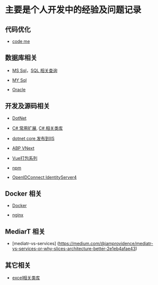 # 主要是个人开发中的经验及问题记录

## 代码优化
* [code me](code.md)

## 数据库相关

* [MS Sql](sql.md)，[SQL 相关查询](sql/)

* [MY Sql](MySql.md)

* [Oracle](plsql/)

## 开发及源码相关
 
* [DotNet](dotnet.md)

* [C# 常用扩展](cs.md), [C# 相关类库](C#/)

* [dotnet core 发布到IIS](IIS.md)

* [ABP VNext ](abp.md)

* [Vue打包系列](Vue.md)

* [npm](npm.md)

* [OpenIDConnect IdentityServer4](OpenIDConnect.md)

## Docker 相关

* [Docker](docker.md)

* [nginx](nginx.md)

## MediarT 相关
* [mediatr-vs-services] (https://medium.com/@iamprovidence/mediatr-vs-services-or-why-slices-architecture-better-2e1eb4afae43)

## 其它相关

* [excel相关类库](excel/)

